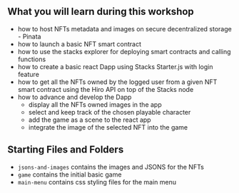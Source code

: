 ## What you will learn during this workshop

- how to host NFTs metadata and images on secure decentralized storage - Pinata
- how to launch a basic NFT smart contract
- how to use the stacks explorer for deploying smart contracts and calling functions
- how to create a basic react Dapp using Stacks Starter.js with login feature
- how to get all the NFTs owned by the logged user from a given NFT smart contract using the Hiro API on top of the Stacks node
- how to advance and develop the Dapp
  - display all the NFTs owned images in the app
  - select and keep track of the chosen playable character
  - add the game as a scene to the react app
  - integrate the image of the selected NFT into the game

## Starting Files and Folders

- `jsons-and-images` contains the images and JSONS for the NFTs
- `game` contains the initial basic game
- `main-menu` contains css styling files for the main menu
